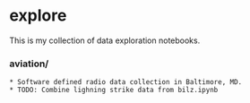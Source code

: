 # explore
This is my collection of data exploration notebooks.



### aviation/

    * Software defined radio data collection in Baltimore, MD.
    * TODO: Combine lighning strike data from bilz.ipynb
    